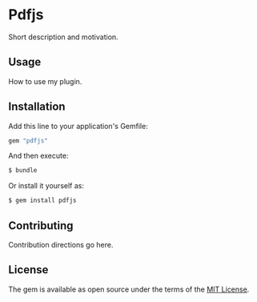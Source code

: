 # Pdfjs
Short description and motivation.

## Usage
How to use my plugin.

## Installation
Add this line to your application's Gemfile:

```ruby
gem "pdfjs"
```

And then execute:
```bash
$ bundle
```

Or install it yourself as:
```bash
$ gem install pdfjs
```

## Contributing
Contribution directions go here.

## License
The gem is available as open source under the terms of the [MIT License](https://opensource.org/licenses/MIT).
